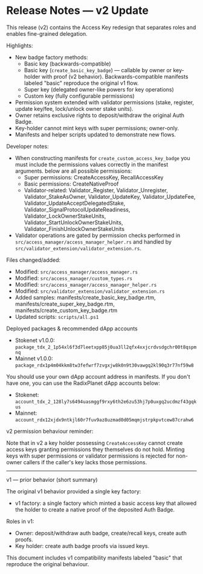# Release Notes — v2 Update

This release (v2) contains the Access Key redesign that separates roles and enables fine-grained delegation.

Highlights:
- New badge factory methods:
  - Basic key (backwards-compatible)
  - Basic key (`create_basic_key_badge`) — callable by owner or key-holder with proof (v2 behavior). Backwards-compatible manifests labeled "basic" reproduce the original v1 flow.
  - Super key (delegated owner-like powers for key operations)
  - Custom key (fully configurable permissions)
- Permission system extended with validator permissions (stake, register, update key/fee, lock/unlock owner stake units).
- Owner retains exclusive rights to deposit/withdraw the original Auth Badge.
- Key-holder cannot mint keys with super permissions; owner-only.
- Manifests and helper scripts updated to demonstrate new flows.

Developer notes:
- When constructing manifests for `create_custom_access_key_badge` you must include the permissions values correctly in the manifest arguments. below are all possible permissions:
  - Super permissions: CreateAccessKey, RecallAccessKey
  - Basic permissions: CreateNativeProof
  - Validator-related: Validator_Register, Validator_Unregister, Validator_StakeAsOwner, Validator_UpdateKey, Validator_UpdateFee, Validator_UpdateAcceptDelegatedStake, Validator_SignalProtocolUpdateReadiness,   Validator_LockOwnerStakeUnits, Validator_StartUnlockOwnerStakeUnits, Validator_FinishUnlockOwnerStakeUnits
- Validator operations are gated by permission checks performed in `src/access_manager/access_manager_helper.rs` and handled by `src/validator_extension/validator_extension.rs`.

Files changed/added:
- Modified: `src/access_manager/access_manager.rs`
- Modified: `src/access_manager/custom_types.rs`
- Modified: `src/access_manager/access_manager_helper.rs`
- Modified: `src/validator_extension/validator_extension.rs`
- Added samples: manifests/create_basic_key_badge.rtm, manifests/create_super_key_badge.rtm, manifests/create_custom_key_badge.rtm
- Updated scripts: `scripts/all.ps1`

Deployed packages & recommended dApp accounts

- Stokenet v1.0.0: `package_tdx_2_1p54xl6f3d7leetxpp85j0ua3ll2qfx4xxjcrdvsdgchr00t8qspmnq`
- Mainnet v1.0.0: `package_rdx1p4m04kkm8tw3fefwrf7zvgxjw8k0n9t30vawgq2kl90q3r77nf59w8`

You should use your own dApp account address in manifests. If you don't have one, you can use the RadixPlanet dApp accounts below:

- Stokenet: `account_tdx_2_128ly7s6494uasmggf9rxy6th2e6zu53hj7p0uxgq2ucdmzf43gqkus`
- Mainnet: `account_rdx12xjdx9ntkjl60r7fuv9az8uzmad0d05mqmjstrpkpvtcew87crahw6`

v2 permission behaviour reminder:

Note that in v2 a key holder possessing `CreateAccessKey` cannot create access keys granting permissions they themselves do not hold. Minting keys with super permissions or validator permissions is rejected for non-owner callers if the caller's key lacks those permissions.

---

v1 — prior behavior (short summary)

The original v1 behavior provided a single key factory:
- v1 factory: a single factory which minted a basic access key that allowed the holder to create a native proof of the deposited Auth Badge.

Roles in v1:
- Owner: deposit/withdraw auth badge, create/recall keys, create auth proofs.
- Key holder: create auth badge proofs via issued keys.

This document includes v1 compatibility manifests labeled "basic" that reproduce the original behaviour.
